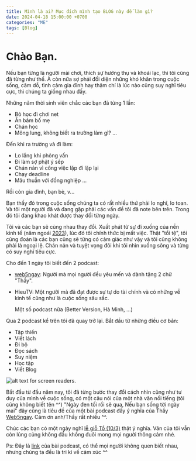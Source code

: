 ```yaml
---
title: Mình là ai? Mục đích mình tạo BLOG này để làm gì?
date: 2024-04-18 15:00:00 +0700
categories: "ME"
tags: [Blog]
---
```


# Chào Bạn.

Nếu bạn từng là người mải chơi, thích sự hưởng thụ và khoái lạc, thì tôi cũng đã từng như thế. À còn nữa sợ phải đối diện những khó khăn trong cuộc sống, cãm dỗ, tình cảm gia đình hay thậm chí là lúc nào cũng suy nghĩ tiêu cực, thì chúng ta giống nhau đấy.

Những năm thời sinh viên chắc các bạn đã từng 1 lần:

- Bỏ học đi chơi net
- Ăn bám bố mẹ
- Chán học
- Mông lung, không biết ra trường làm gì?
  ...

Đến khi ra trường và đi làm:

- Lo lắng khi phỏng vấn
- Đi làm sợ phật ý sếp
- Chán nản vì công việc lặp đi lặp lại
- Chạy deadline
- Mâu thuẫn với đồng nghiệp
  ...

Rồi còn gia đình, bạn bè, v...

Bạn thấy đó trong cuộc sống chúng ta có rất nhiều thứ phải lo nghĩ, lo toan. Và tôi một người đã và đang gặp phải các vấn đề tôi đã note bên trên. Trong đó tôi đang khao khát được thay đổi từng ngày.

Tôi và các bạn sẽ cùng nhau thay đổi. Xuất phát từ sự đi xuống của nền kinh tế (năm ngoái [2023]), lúc đó tôi chính thức bị mất việc. Thật "tồi tệ", tôi cũng đoán là các bạn cũng sẽ từng có cảm giác như vậy và tôi cũng không phải là ngoại lệ. Chán nản và tuyệt vọng đôi khi tôi nhìn xuống sông và từng có suy nghĩ tiêu cực.

Cho đến 1 ngày tôi biết đến 2 podcast:

- [web5ngay]: Người mà mọi người đều yêu mến và dành tặng 2 chữ "Thầy".

- HieuTV: Một người mà đã đạt được sự tự do tài chính và có những về kinh tế cũng như là cuộc sống sâu sắc.

  Một số podcast nữa (Better Version, Hà Minh, ...)

Qua 2 podcast kể trên tôi đã quay trở lại. Bắt đầu từ những điều cơ bản:

- Tập thiền
- Viết lách
- Đi bộ
- Đọc sách
- Suy niệm
- Học tập
- Viết Blog

![alt text for screen readers](https://lh3.googleusercontent.com/-Qr3V9pXtkj0/AAAAAAAAAAI/AAAAAAAAAAA/ALKGfkllS6DQoblSmI-5460ssXqAlV6Lvg/photo.jpg "Đây là tôi, rất vui được gặp gỡ mọi người ^^").

Bắt đầu từ đầu năm nay, tôi đã từng bước thay đổi cách nhìn cũng như tư duy của mình về cuộc sống, có một câu nói của một nhà văn nổi tiếng (tôi cũng không biết tên ^^) "Ngày đen tối rồi sẽ qua, Nếu bạn sống tời ngày mai" đây cũng là tiêu đề của một bài podcast đầy ý nghĩa của Thầy [Web5ngay]. Cảm ơn anh/Thầy rất nhiều ^^.

Chúc các bạn có một ngày nghĩ [lễ giỗ Tổ (10/3)] thật ý nghĩa. Văn của tôi vẫn còn lủng củng không đầu không đuôi mong mọi người thông cảm nhé.

Ps: Đây là [link] của bài podcast, có thể mọi người không quen biết nhau, nhưng chúng ta đều là tri kỉ về cảm xúc ^^

[link]: 'https://open.spotify.com/episode/4nKArisCq5my77mMGE3B39?si=9ecc815e9cf143b7'
[2023]: 'https://cuoituan.tuoitre.vn/kinh-te-2023-mot-nam-chat-vat-20231201100306904.htm'
[web5ngay]: 'https://open.spotify.com/show/3vhBp6pPJEYgGfOXGU8ogu?si=40b2c66b56314c0a'
[HieuTV]: 'https://open.spotify.com/show/4wHBViHYk6eG53SAuvU7vr'
[lễ giỗ Tổ (10/3)]: 'https://vi.wikipedia.org/wiki/Gi%E1%BB%97_T%E1%BB%95_H%C3%B9ng_V%C6%B0%C6%A1ng'

